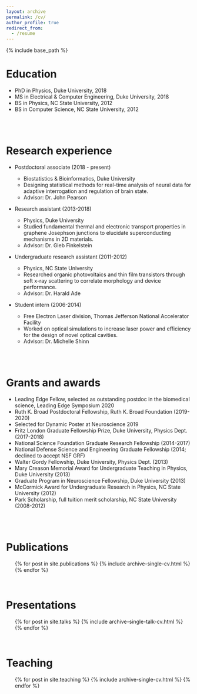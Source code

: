```yaml
---
layout: archive
permalink: /cv/
author_profile: true
redirect_from:
  - /resume
---
```


{% include base_path %}

Education
======
* PhD in Physics, Duke University, 2018
* MS in Electrical & Computer Engineering, Duke University, 2018
* BS in Physics, NC State University, 2012
* BS in Computer Science, NC State University, 2012
<br/>
<br/>

Research experience
======
* Postdoctoral associate (2018 - present)
  * Biostatistics & Bioinformatics, Duke University
  * Designing statistical methods for real-time analysis of neural data for adaptive interrogation and regulation of brain state. 
  * Advisor: Dr. John Pearson

* Research assistant (2013-2018)
  * Physics, Duke University
  * Studied fundamental thermal and electronic transport properties in graphene Josephson junctions to elucidate superconducting mechanisms in 2D materials. 
  * Advisor: Dr. Gleb Finkelstein

* Undergraduate research assistant (2011-2012)
  * Physics, NC State University
  * Researched organic photovoltaics and thin film transistors through soft x-ray scattering to correlate morphology and device performance.  
  * Advisor: Dr. Harald Ade
  
* Student intern (2006-2014)
  * Free Electron Laser division, Thomas Jefferson National Accelerator Facility
  * Worked on optical simulations to increase laser power and efficiency for the design of novel optical cavities.   
  * Advisor: Dr. Michelle Shinn
<br/>
<br/>

Grants and awards
======
* Leading Edge Fellow, selected as outstanding postdoc in the biomedical science, Leading Edge Symposium 2020
* Ruth K. Broad Postdoctoral Fellowship, Ruth K. Broad Foundation (2019-2020)
* Selected for Dynamic Poster at Neuroscience 2019
* Fritz London Graduate Fellowship Prize, Duke University, Physics Dept. (2017-2018)
* National Science Foundation Graduate Research Fellowship (2014-2017)
* National Defense Science and Engineering Graduate Fellowship (2014; declined to accept NSF GRF)
* Walter Gordy Fellowship, Duke University, Physics Dept. (2013)
* Mary Creason Memorial Award for Undergraduate Teaching in Physics, Duke University (2013)
* Graduate Program in Neuroscience Fellowship, Duke University (2013)
* McCormick Award for Undergraduate Research in Physics, NC State University (2012)
* Park Scholarship, full tuition merit scholarship, NC State University (2008-2012)
<br/>
<br/>

Publications
======
  <ul>{% for post in site.publications %}
    {% include archive-single-cv.html %}
  {% endfor %}</ul>
<br/>
  
Presentations
======
  <ul>{% for post in site.talks %}
    {% include archive-single-talk-cv.html %}
  {% endfor %}</ul>
<br/>
  
Teaching
======
  <ul>{% for post in site.teaching %}
    {% include archive-single-cv.html %}
  {% endfor %}</ul>
